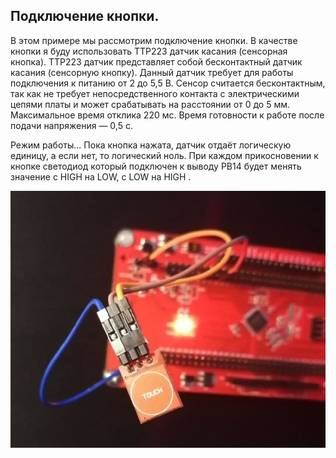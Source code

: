 ## Подключение кнопки.  

В этом примере мы рассмотрим подключение кнопки. В качестве кнопки я буду использовать TTP223 датчик касания (сенсорная кнопка). TTP223 датчик представляет собой бесконтактный датчик касания (сенсорную кнопку). Данный датчик требует для работы подключения к питанию от 2 до 5,5 В. Сенсор считается бесконтактным, так как не требует непосредственного контакта с электрическими цепями платы и может срабатывать на расстоянии  от 0 до 5 мм. Максимальное время отклика 220 мс. Время готовности к работе после подачи напряжения — 0,5 с.  

Режим работы... Пока кнопка нажата, датчик отдаёт логическую единицу, а если нет, то логический ноль. При каждом прикосновении к кнопке  светодиод который подключен к выводу PB14 будет менять значение  с HIGH на LOW, с LOW на HIGH .

![alt-текст](https://github.com/PivnevNikolay/Nuvoton-Development-Tool/blob/master/photos/003_button.jpg "") 